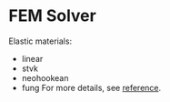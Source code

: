 # FEM Solver #
Elastic materials:
 - linear
 - stvk
 - neohookean
 - fung
 For more details, see [reference](http://www.femdefo.org/).
